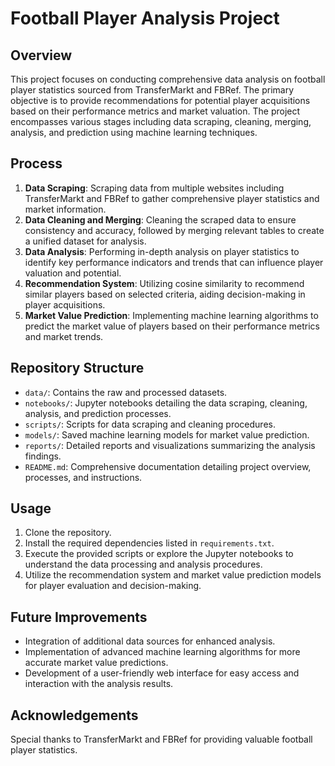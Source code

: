 # Football Player Analysis Project

## Overview
This project focuses on conducting comprehensive data analysis on football player statistics sourced from TransferMarkt and FBRef. The primary objective is to provide recommendations for potential player acquisitions based on their performance metrics and market valuation. The project encompasses various stages including data scraping, cleaning, merging, analysis, and prediction using machine learning techniques.

## Process
1. **Data Scraping**: Scraping data from multiple websites including TransferMarkt and FBRef to gather comprehensive player statistics and market information.
2. **Data Cleaning and Merging**: Cleaning the scraped data to ensure consistency and accuracy, followed by merging relevant tables to create a unified dataset for analysis.
3. **Data Analysis**: Performing in-depth analysis on player statistics to identify key performance indicators and trends that can influence player valuation and potential.
4. **Recommendation System**: Utilizing cosine similarity to recommend similar players based on selected criteria, aiding decision-making in player acquisitions.
5. **Market Value Prediction**: Implementing machine learning algorithms to predict the market value of players based on their performance metrics and market trends.

## Repository Structure
- `data/`: Contains the raw and processed datasets.
- `notebooks/`: Jupyter notebooks detailing the data scraping, cleaning, analysis, and prediction processes.
- `scripts/`: Scripts for data scraping and cleaning procedures.
- `models/`: Saved machine learning models for market value prediction.
- `reports/`: Detailed reports and visualizations summarizing the analysis findings.
- `README.md`: Comprehensive documentation detailing project overview, processes, and instructions.

## Usage
1. Clone the repository.
2. Install the required dependencies listed in `requirements.txt`.
3. Execute the provided scripts or explore the Jupyter notebooks to understand the data processing and analysis procedures.
4. Utilize the recommendation system and market value prediction models for player evaluation and decision-making.

## Future Improvements
- Integration of additional data sources for enhanced analysis.
- Implementation of advanced machine learning algorithms for more accurate market value predictions.
- Development of a user-friendly web interface for easy access and interaction with the analysis results.

## Acknowledgements
Special thanks to TransferMarkt and FBRef for providing valuable football player statistics.
